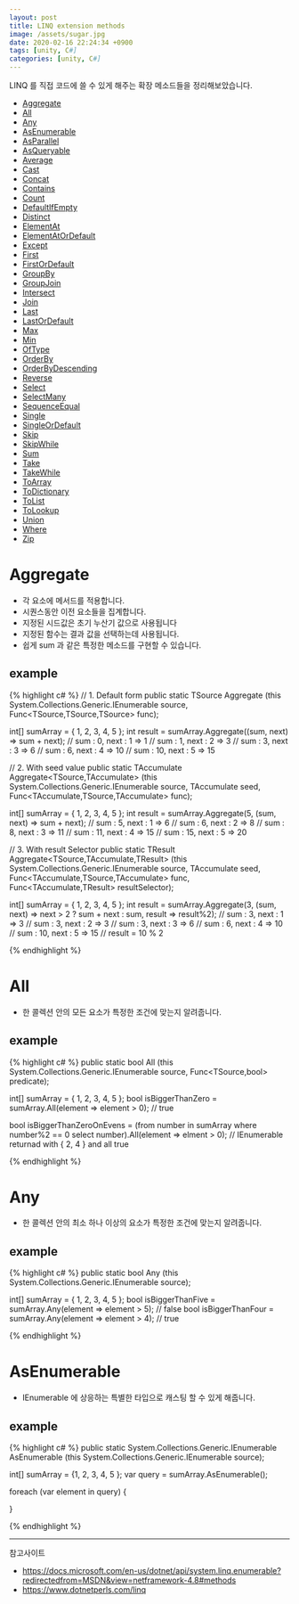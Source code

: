 ```yaml
---
layout: post
title: LINQ extension methods
image: /assets/sugar.jpg
date: 2020-02-16 22:24:34 +0900
tags: [unity, C#]
categories: [unity, C#]
---
```


LINQ 를 직접 코드에 쓸 수 있게 해주는 확장 메소드들을 정리해보았습니다.

- [Aggregate](#aggregate)
- [All](#all)
- [Any](#any)
- [AsEnumerable](#asEnumerable)
- [AsParallel](#asParallel)
- [AsQueryable](#asQueryable)
- [Average](#average)
- [Cast](#cast)
- [Concat](#concat)
- [Contains](#contains)
- [Count](#count)
- [DefaultIfEmpty](#defaultIfEmpty)
- [Distinct](#distinct)
- [ElementAt](#elementAt)
- [ElementAtOrDefault](#elementAtOrDefault)
- [Except](#except)
- [First](#first)
- [FirstOrDefault](#firstOrDefault)
- [GroupBy](#groupBy)
- [GroupJoin](#groupJoin)
- [Intersect](#intersect)
- [Join](#join)
- [Last](#last)
- [LastOrDefault](#lastOrDefault)
- [Max](#max)
- [Min](#min)
- [OfType](#ofType)
- [OrderBy](#orderBy)
- [OrderByDescending](#orderByDescending)
- [Reverse](#reverse)
- [Select](#select)
- [SelectMany](#selectMany)
- [SequenceEqual](#sequenceEqual)
- [Single](#single)
- [SingleOrDefault](#singleOrDefault)
- [Skip](#skip)
- [SkipWhile](#skipWhile)
- [Sum](#sum)
- [Take](#take)
- [TakeWhile](#takeWhile)
- [ToArray](#toArray)
- [ToDictionary](#toDictionary)
- [ToList](#toList)
- [ToLookup](#toLookup)
- [Union](#union)
- [Where](#where)
- [Zip](#zip)

# Aggregate

- 각 요소에 메서드를 적용합니다.
- 시퀀스동안 이전 요소들을 집계합니다.
- 지정된 시드값은 초기 누산기 값으로 사용됩니다
- 지정된 함수는 결과 값을 선택하는데 사용됩니다.
- 쉽게 sum 과 같은 특정한 메소드를 구현할 수 있습니다.

## example

{% highlight c# %}
// 1. Default form
public static TSource Aggregate<TSource> (this System.Collections.Generic.IEnumerable<TSource> source, Func<TSource,TSource,TSource> func);

int[] sumArray = { 1, 2, 3, 4, 5 };
int result = sumArray.Aggregate((sum, next) => sum + next);
// sum : 0, next : 1 => 1
// sum : 1, next : 2 => 3
// sum : 3, next : 3 => 6
// sum : 6, next : 4 => 10
// sum : 10, next : 5 => 15

// 2. With seed value
public static TAccumulate Aggregate<TSource,TAccumulate> (this System.Collections.Generic.IEnumerable<TSource> source, TAccumulate seed, Func<TAccumulate,TSource,TAccumulate> func);

int[] sumArray = { 1, 2, 3, 4, 5 };
int result = sumArray.Aggregate(5, (sum, next) => sum + next);
// sum : 5, next : 1 => 6
// sum : 6, next : 2 => 8
// sum : 8, next : 3 => 11
// sum : 11, next : 4 => 15
// sum : 15, next : 5 => 20

// 3. With result Selector
public static TResult Aggregate<TSource,TAccumulate,TResult> (this System.Collections.Generic.IEnumerable<TSource> source, TAccumulate seed, Func<TAccumulate,TSource,TAccumulate> func, Func<TAccumulate,TResult> resultSelector);

int[] sumArray = { 1, 2, 3, 4, 5 };
int result = sumArray.Aggregate(3, (sum, next) => next > 2 ? sum + next : sum, result => result%2);
// sum : 3, next : 1 => 3
// sum : 3, next : 2 => 3
// sum : 3, next : 3 => 6
// sum : 6, next : 4 => 10
// sum : 10, next : 5 => 15
// result = 10 % 2

{% endhighlight %}

# All
- 한 콜렉션 안의 모든 요소가 특정한 조건에 맞는지 알려줍니다.

## example
{% highlight c# %}
public static bool All<TSource> (this System.Collections.Generic.IEnumerable<TSource> source, Func<TSource,bool> predicate);

int[] sumArray = { 1, 2, 3, 4, 5 };
bool isBiggerThanZero = sumArray.All(element => element > 0);
// true

bool isBiggerThanZeroOnEvens = (from number in sumArray
                              where number%2 == 0
                              select number).All(element => elment > 0);
// IEnumerable returnad with { 2, 4 } and all true

{% endhighlight %}

# Any
- 한 콜렉션 안의 최소 하나 이상의 요소가 특정한 조건에 맞는지 알려줍니다.

## example
{% highlight c# %}
public static bool Any<TSource> (this System.Collections.Generic.IEnumerable<TSource> source);

int[] sumArray = { 1, 2, 3, 4, 5 };
bool isBiggerThanFive = sumArray.Any(element => element > 5);
// false
bool isBiggerThanFour = sumArray.Any(element => element > 4);
// true

{% endhighlight %}

# AsEnumerable
- IEnumerable 에 상응하는 특별한 타입으로 캐스팅 할 수 있게 해줍니다.

## example
{% highlight c# %}
public static System.Collections.Generic.IEnumerable<TSource> AsEnumerable<TSource> (this System.Collections.Generic.IEnumerable<TSource> source);

int[] sumArray = {1, 2, 3, 4, 5 };
var query = sumArray.AsEnumerable();

foreach (var element in query)
{

}

{% endhighlight %}

---
참고사이트
- https://docs.microsoft.com/en-us/dotnet/api/system.linq.enumerable?redirectedfrom=MSDN&view=netframework-4.8#methods
- https://www.dotnetperls.com/linq